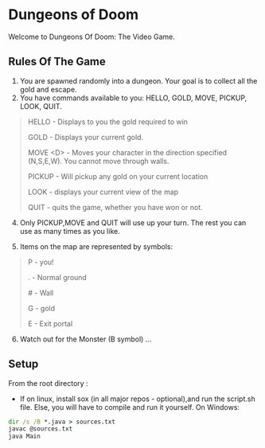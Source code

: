 # **Dungeons of Doom** #
Welcome to Dungeons Of Doom: The Video Game.
## **Rules Of The Game**
1. You are spawned randomly into a dungeon. Your goal is to collect all the gold and escape. 
2. You have commands available to you: HELLO, GOLD, MOVE, PICKUP, LOOK, QUIT. 
>HELLO - Displays to you the gold required to win
>
>GOLD - Displays your current gold.
>
>MOVE \<D> - Moves your character in the direction specified (N,S,E,W). You cannot move through walls.
>
>PICKUP - Will pickup any gold on your current location
>
>LOOK - displays your current view of the map
>
> QUIT - quits the game, whether you have won or not.

4. Only PICKUP,MOVE and QUIT will use up your turn. The rest you can use as many times as you like. 

5. Items on the map are represented by symbols: 

>P - you!
>
> . - Normal ground
>
> \# - Wall
>
>G - gold
>
> E - Exit portal

6. Watch out for the Monster (B symbol) ...

## **Setup**
From the root directory : 
-  If on linux, install sox (in all major repos - optional),and run the script.sh file. Else, you will have to compile and run it yourself. On Windows: 
```bat
dir /s /B *.java > sources.txt
javac @sources.txt
java Main
```